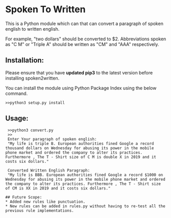 # Spoken To Written

This is a Python module which can that can convert a paragraph of spoken english to written english.

 For example, "two dollars" should be converted to $2. Abbreviations spoken as "C M" or "Triple A" should be written as "CM" and "AAA" respectively.


## Installation:


  Please ensure that you have **updated pip3** to the latest version before installing spoken2written.
  
  You can install the module using Python Package Index using the below command.
   ```
   >>python3 setup.py install
   ```

## Usage:
   ```
    >>python3 convert.py
	>>
    Enter Your paragraph of spoken english:
    "My life is triple B. European authorities fined Google a record thousand dollars on Wednesday for abusing its power in the mobile phone market and ordered the company to alter its practices. Furthermore , The T - Shirt size of C M is double X in 2019 and it costs six dollars."

    Converted Written English Paragraph:
    "My life is BBB. European authorities fined Google a record $1000 on Wednesday for abusing its power in the mobile phone market and ordered the company to alter its practices. Furthermore , The T - Shirt size of CM is XX in 2019 and it costs six dollars."

## Future Scope:
* Added new rules like punctuation.
* New rules can be added in rules.py without having to re-test all the previous rule implementations.